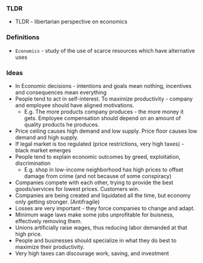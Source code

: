### TLDR
* TLDR - libertarian perspective on economics

### Definitions
* `Economics` - study of the use of scarce resources which have alternative uses

### Ideas
* In Economic decisions - intentions and goals mean nothing, incentives and consequences mean everything
* People tend to act in self-interest. To maximize productivity - company and employee should have aligned motivations.
    * E.g. The more products company produces - the more money it gets. Employee compensation should depend on an amount of quality products he produces.
* Price ceiling causes high demand and low supply. Price floor causes low demand and high supply.
* If legal market is too regulated (price restrictions, very high taxes) - black market emerges
* People tend to explain economic outcomes by greed, exploitation, discrimination
    * E.g. shop in low-income neighborhood has high prices to offset damage from crime (and not because of some conspiracy)
* Companies compete with each other, trying to provide the best goods/services for lowest prices. Customers win.
* Companies are being created and liquidated all the time, but economy only getting stronger. (Antifragile)
* Losses are very important - they force companies to change and adapt.
* Minimum wage laws make some jobs unprofitable for buisness, effectively removing them.
* Unions artificially raise wages, thus reducing labor demanded at that high price.
* People and businesses should specialize in what they do best to maximize their productivity.
* Very high taxes can discourage work, saving, and investment
